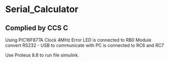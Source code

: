 # Serial_Calculator


## Complied by CCS C

Using PIC16F877A 
Clock 4MHz
Error LED is connected to RB0
Module convert RS232 - USB to communicate with PC is connected to RC6 and RC7

Use Proteus 8.8 to run file simulink.
